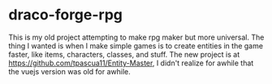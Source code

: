 # draco-forge-rpg
This is my old project attempting to make rpg maker but more universal.
The thing I wanted is when I make simple games is to create entities in the game faster, like items, characters, classes, and stuff.
The new project is at https://github.com/tpascua11/Entity-Master, I didn't realize for awhile that the vuejs version was old for awhile.
